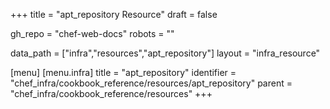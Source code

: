 +++
title = "apt_repository Resource"
draft = false

gh_repo = "chef-web-docs"
robots = ""

data_path = ["infra","resources","apt_repository"]
layout = "infra_resource"


[menu]
  [menu.infra]
    title = "apt_repository"
    identifier = "chef_infra/cookbook_reference/resources/apt_repository"
    parent = "chef_infra/cookbook_reference/resources"
+++

<!-- The contents of this page are automatically generated from the apt_repository.yaml file in the data directory. -->
<!-- To suggest a change, edit the https://github.com/chef/chef/blob/master/lib/chef/resource/apt_repository.rb file
      and submit a pull request to the https://github.com/chef/chef repository. -->
